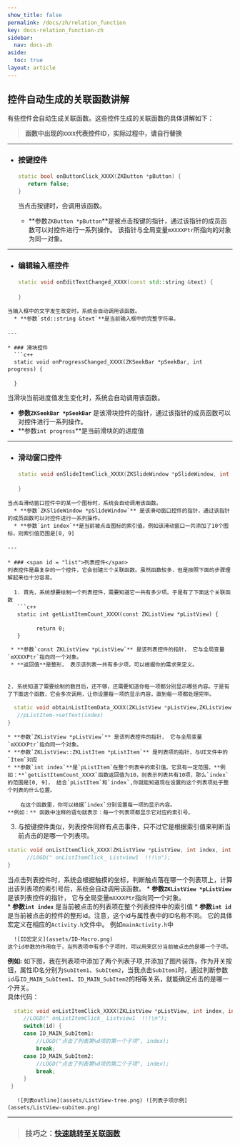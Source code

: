 ```yaml
---
show_title: false
permalink: /docs/zh/relation_function
key: docs-relation_function-zh
sidebar:
  nav: docs-zh
aside:
  toc: true
layout: article
---
```

## <span id = "relation_function">控件自动生成的关联函数讲解</span>
有些控件会自动生成关联函数。这些控件生成的关联函数的具体讲解如下：  
> **函数中出现的`XXXX`代表控件ID，实际过程中，请自行替换**

---
* ### 按键控件  
   ```c++
   static bool onButtonClick_XXXX(ZKButton *pButton) {
      return false;
   }
   ```
   当点击按键时，会调用该函数。
   
     * **参数`ZKButton *pButton`**是被点击按键的指针，通过该指针的成员函数可以对控件进行一系列操作。 该指针与全局变量`mXXXXPtr`所指向的对象为同一对象。

---

* ### 编辑输入框控件
  ```c++
  static void onEditTextChanged_XXXX(const std::string &text) {
    
  }
```
当输入框中的文字发生改变时，系统会自动调用该函数。  
  * **参数`std::string &text`**是当前输入框中的完整字符串。  
  
---

* ### 滑块控件
  ```c++
  static void onProgressChanged_XXXX(ZKSeekBar *pSeekBar, int progress) {
  
  }
```
当滑块当前进度值发生变化时，系统会自动调用该函数。  
  * **参数`ZKSeekBar *pSeekBar`** 是该滑块控件的指针，通过该指针的成员函数可以对控件进行一系列操作。  
  * **参数`int progress`**是当前滑块的的进度值

---

* ### <span id = "slidewindow"> 滑动窗口控件</span>
  ```c++
  static void onSlideItemClick_XXXX(ZKSlideWindow *pSlideWindow, int index) {
    
  }
```
当点击滑动窗口控件中的某一个图标时，系统会自动调用该函数。  
  * **参数`ZKSlideWindow *pSlideWindow`** 是该滑动窗口控件的指针，通过该指针的成员函数可以对控件进行一系列操作。  
  * **参数`int index`**是当前被点击图标的索引值。例如该滑动窗口一共添加了10个图标，则索引值范围是[0, 9]

---

* ### <span id = "list">列表控件</span>
列表控件是最复杂的一个控件，它会创建三个关联函数。虽然函数较多，但是按照下面的步骤理解起来也十分容易。      

  1. 首先，系统想要绘制一个列表控件，需要知道它一共有多少项。于是有了下面这个关联函数
   ```c++
   static int getListItemCount_XXXX(const ZKListView *pListView) {
    
         return 0;
   }
   ```  
   
     * **参数`const ZKListView *pListView`** 是该列表控件的指针， 它与全局变量`mXXXXPtr`指向同一个对象。  
     * **返回值**是整形， 表示该列表一共有多少项，可以根据你的需求来定义。  
     
        
    2. 系统知道了需要绘制的数目后，还不够，还需要知道你每一项都分别显示哪些内容。于是有了下面这个函数，它会多次调用，让你设置每一项的显示内容，直到每一项都处理完毕。
   ```c++
     static void obtainListItemData_XXXX(ZKListView *pListView,ZKListView::ZKListItem *pListItem, int index) {
      //pListItem->setText(index)
   }
   ```
    * **参数`ZKListView *pListView`** 是该列表控件的指针， 它与全局变量`mXXXXPtr`指向同一个对象。    
    * **参数`ZKListView::ZKListItem *pListItem`** 是列表项的指针，与UI文件中的`Item`对应  
    * **参数`int index`**是`pListItem`在整个列表中的索引值。它具有一定范围，**例如：**`getListItemCount_XXXX`函数返回值为10，则表示列表共有10项，那么`index`的范围是[0, 9]， 结合`pListItem`和`index`,你就能知道现在设置的这个列表项处于整个列表的什么位置。    
    
        在这个函数里，你可以根据`index`分别设置每一项的显示内容。  
    **例如：** 函数中注释的语句就表示：每一个列表项都显示它对应的索引号。
        
  3. 与按键控件类似，列表控件同样有点击事件，只不过它是根据索引值来判断当前点击的是哪一个列表项。
  ```c++
  static void onListItemClick_XXXX(ZKListView *pListView, int index, int id) {
        //LOGD(" onListItemClick_ Listview1  !!!\n");
}
  ```
  当点击列表控件时，系统会根据触摸的坐标，判断触点落在哪一个列表项上，计算出该列表项的索引号后，系统会自动调用该函数。
    * **参数`ZKListView *pListView`**   是该列表控件的指针， 它与全局变量`mXXXXPtr`指向同一个对象。    
    * **参数`int index`**  是当前被点击的列表项在整个列表控件中的索引值
    * **参数`int id`** 是当前被点击的控件的整形id。注意，这个id与属性表中的ID名称不同。 它的具体宏定义在相应的`Activity.h`文件中。 例如`mainActivity.h`中   
     
      ![ID宏定义](assets/ID-Macro.png)  
    这个id参数的作用在于，当列表项中有多个子项时，可以用来区分当前被点击的是哪一个子项。  
   **例如:** 如下图，我在列表项中添加了两个列表子项,并添加了图片装饰，作为开关按钮，属性ID名分别为`SubItem1`、`SubItem2`，当我点击`SubItem1`时，通过判断参数`id`与`ID_MAIN_SubItem1`、`ID_MAIN_SubItem2`的相等关系，就能确定点击的是哪一个开关。   
   具体代码：
   ```c++
     static void onListItemClick_XXXX(ZKListView *pListView, int index, int id) {
        //LOGD(" onListItemClick_ Listview1  !!!\n");
        switch(id) {
        case ID_MAIN_SubItem1:
            //LOGD("点击了列表第%d项的第一个子项", index);
            break;
        case ID_MAIN_SubItem2:
            //LOGD("点击了列表第%d项的第二个子项", index);
            break;
        }
    }
   ```
     
       ![列表outline](assets/ListView-tree.png) ![列表子项示例](assets/ListView-subitem.png)  
       
---

> ### 技巧之：[快速跳转至关联函数](editor_tip#jump_to_source)

